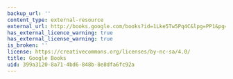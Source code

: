 ```yaml
---
backup_url: ''
content_type: external-resource
external_url: http://books.google.com/books?id=1Lke5Tw5Pq4C&lpg=PP1&pg=PA144#v=onepage&q&f=false
has_external_licence_warning: true
has_external_license_warning: true
is_broken: ''
license: https://creativecommons.org/licenses/by-nc-sa/4.0/
title: Google Books
uid: 399a3120-8a71-4bd6-848b-8e8dfa6fc92a
---
```

